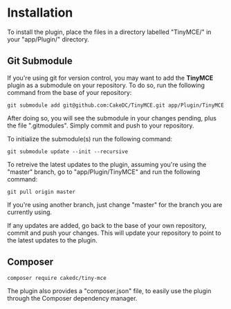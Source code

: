 Installation
============

To install the plugin, place the files in a directory labelled "TinyMCE/" in your "app/Plugin/" directory.

Git Submodule
-------------

If you're using git for version control, you may want to add the **TinyMCE** plugin as a submodule on your repository. To do so, run the following command from the base of your repository:

```
git submodule add git@github.com:CakeDC/TinyMCE.git app/Plugin/TinyMCE
```

After doing so, you will see the submodule in your changes pending, plus the file ".gitmodules". Simply commit and push to your repository.

To initialize the submodule(s) run the following command:

```
git submodule update --init --recursive
```

To retreive the latest updates to the plugin, assuming you're using the "master" branch, go to "app/Plugin/TinyMCE" and run the following command:

```
git pull origin master
```

If you're using another branch, just change "master" for the branch you are currently using.

If any updates are added, go back to the base of your own repository, commit and push your changes. This will update your repository to point to the latest updates to the plugin.

Composer
--------
```
composer require cakedc/tiny-mce
```

The plugin also provides a "composer.json" file, to easily use the plugin through the Composer dependency manager.

